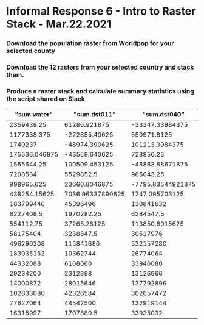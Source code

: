 # Informal Response 6 - Intro to Raster Stack - Mar.22.2021

### Download the population raster from Worldpop for your selected county

### Download the 12 rasters from your selected country and stack them. 

### Produce a raster stack and calculate summary statistics using the script shared on Slack 

|"sum.water"|"sum.dst011"|"sum.dst040"|"sum.dst130"|"sum.dst140"|"sum.dst150"|"sum.dst160"|"sum.dst190"|"sum.dst200"|"sum.topo"|"sum.slope"|"sum.ntl"|"sum.pop19"|"mean.water"|"mean.dst011"|"mean.dst040"|"mean.dst130"|"mean.dst140"|"mean.dst150"|"mean.dst160"|"mean.dst190"|"mean.dst200"|"mean.topo"|"mean.slope"|"mean.ntl"|"mean.pop19"
|--------------|---------------|---------------|---------------|---------------|---------------|---------------|---------------|---------------|----------|-------------|-------------|-----------|----------------|-------------------|------------------|----------------|----------------|----------------|----------------|------------------|----------------|----------------|----------------|------------------|----------------|
|2359439.25|61286.921875|-33347.33984375|17118006|544797.125|8530712|2940670|2478341.25|8457202|385192352|4411844.5|65853.2265625|591077.25|11.8367338180542|0.307461589574814|-0.167295500636101|85.8768768310547|2.73311495780945|42.7965087890625|14.7526273727417|12.4332361221313|42.4277267456055|1932.41650390625|22.1331520080566|0.330369651317596|2.96592378616333
|1177338.375|-272855.40625|550971.8125|8654744|693247.6875|19603498|3331165.5|1244200.125|11224508|92894496|1442601.75|101720.5390625|432603.5625|6.26784753799438|-1.45261216163635|2.93323254585266|46.0756378173828|3.69067287445068|104.363998413086|17.7342700958252|6.62380218505859|59.7564010620117|494.546478271484|7.68004179000854|0.541534066200256|2.30533623695374
|1740237|-48974.390625|101213.3984375|21080018|394312.125|18125422|10226358|2194150|16486995|218112176|3367414.25|206359.3125|805428.625|6.65467119216919|-0.187278211116791|0.387040317058563|80.6100463867188|1.50785076618195|69.3116683959961|39.1056213378906|8.39043617248535|63.0463180541992|834.061584472656|12.8770017623901|0.789118587970734|3.08406043052673
|175536.046875|-43559.640625|728850.25|6463822.5|347427.15625|12534331|2173636.25|350798.09375|10514321|47004892|495817.375|116939.2109375|380328.6875|1.39173340797424|-0.345361560583115|5.7786717414856|51.2482643127441|2.75456786155701|99.3781433105469|17.2336235046387|2.78129434585571|83.3625411987305|372.677154541016|3.93107628822327|0.927149772644043|3.56973767280579
|1565644.25|100509.453125|-48863.88671875|20554276|509159.125|9298718|4110142.5|3618057|8128825.5|501724096|6845255|150666|738855.0625|5.79268264770508|0.371872067451477|-0.180790096521378|76.0481796264648|1.88382339477539|34.4040603637695|15.2069988250732|13.3863458633423|30.0756092071533|1856.31469726562|25.3265647888184|0.557444870471954|2.73504495620728
|7208534|5529852.5|965043.25|23897790|-118777.703125|13073809|5907824|31216160|2629168|2674988800|19211254|158831.21875|188452.90625|9.79772186279297|7.51608514785767|1.31167101860046|32.4814872741699|-0.161440715193748|17.7697067260742|8.02981758117676|42.4284934997559|3.57352209091187|3635.80102539062|26.1116218566895|0.215880796313286|0.256166398525238
|998965.625|23660.8046875|-7795.83544921875|11342283|461022.5|6125419|2745532.75|1262759.5|6254888|156763456|1999302.375|51269.0078125|522541.78125|8.86632633209229|0.21000163257122|-0.0691919922828674|100.668510437012|4.0918083190918|54.3661956787109|24.3679943084717|11.2076301574707|55.5153007507324|1391.35510253906|17.7448215484619|0.45503842830658|4.63897609710693
|438254.15625|7036.96337890625|1747.095703125|6447652.5|104863.171875|4077868.25|1812388.625|512519.75|4148590|74182024|1053962.75|22709.39453125|220299.59375|7.13644409179688|0.114588521420956|0.028449360281229|104.992301940918|1.70757114887238|66.4031982421875|29.5125770568848|8.34576988220215|67.554817199707|1207.96545410156|17.1625213623047|0.369795292615891|3.59113025665283
|183799440|45396496|130841632|63000864|16489871|45902068|271927712|138689008|-13641487|1733027712|20025012|253482.734375|135745.546875|62.4083290100098|15.4141893386841|44.4267272949219|21.3916797637939|5.59906673431396|15.5858545303345|92.331916809082|47.0912704467773|-4.63190984725952|588.442260742188|6.79940891265869|0.0860690027475357|0.0460918471217155
|8227408.5|1970282.25|6284547.5|1011934.6875|23028.94921875|830794.125|18585716|14546008|111790.6015625|97579872|3117775|30672.689453125|16020.1943359375|26.4428367614746|6.33247423171997|20.1984939575195|3.25235152244568|0.074014887213707|2.67016673088074|59.7343673706055|46.7507743835449|0.359294265508652|313.621063232422|10.0205087661743|0.0985818207263947|0.0514887981116772
|554112.75|37265.28125|113850.6015625|35997.94140625|-7916.697265625|18530.359375|1039733.9375|656391.25|47809.4921875|10851309|124693.5078125|1626.81372070312|1245.94165039062|32.2824020385742|2.17106151580811|6.63289356231689|2.09722661972046|-0.461223840713501|1.07957184314728|60.5745124816895|38.2411117553711|2.78536319732666|632.193237304688|7.26459741592407|0.0947775617241859|0.0725880935788155
|58175404|3238847.5|30517976|7964177|257084.453125|10076780|207921632|29892098|151570.375|2647500800|9426167|183965.0625|270281.9375|41.1541557312012|2.29120945930481|21.5888767242432|5.63397884368896|0.18186542391777|7.12846612930298|147.086898803711|21.1461200714111|0.10722316801548|1872.88195800781|6.66821241378784|0.130139663815498|0.191201657056808
|496290208|115841680|532157280|138300976|23202214|79289480|897358912|358487456|-17633192|6237610496|26786068|664649.4375|287997.5|76.8454284667969|17.9368915557861|82.3990707397461|21.4144821166992|3.5926239490509|12.2771596908569|138.946792602539|55.5080909729004|-2.73031806945801|965.829711914062|4.14754676818848|0.102914117276669|0.0445936806499958
|183935152|10362744|26774064|17123998|-1135697.625|12702378|348353568|164219760|4382956.5|4480938496|40735472|428907.0625|515126.46875|48.0074157714844|2.70469546318054|6.9880805015564|4.46939563751221|-0.296419203281403|3.31534433364868|90.9209289550781|42.8616638183594|1.14395976066589|1169.53332519531|10.6320343017578|0.111945539712906|0.134449705481529
|44332088|6108660|33946080|8762243|696625.9375|7241845.5|88774008|70203816|2982313.75|486108128|9512075|342597.34375|369489.9375|22.8483276367188|3.14834403991699|17.4954795837402|4.51597499847412|0.359034240245819|3.73237681388855|45.7532615661621|36.1823654174805|1.53705561161041|250.535415649414|4.90243101119995|0.17657133936882|0.192153468728065
|29234200|2312398|13126966|4682667|-3597.22119140625|7194037.5|209755952|20333126|361491.53125|2099604224|12815303|188587.1875|255635.1875|23.9885540008545|1.89747226238251|10.7715253829956|3.84243154525757|-0.00295175286009908|5.90317344665527|172.118347167969|16.6846466064453|0.296627193689346|1722.86120605469|10.5157861709595|0.154747992753983|0.209766775369644
|14000872|28015646|137792896|34370108|19569884|21342678|61920880|77236408|-9791073|125468176|5716539|190635.296875|236441.21875|8.38289833068848|16.7741203308105|82.5022735595703|20.5787982940674|11.7172946929932|12.7787389755249|37.074577331543|46.2446136474609|-5.86231803894043|75.1229553222656|3.42272710800171|0.114141196012497|0.1422029286623
|102833080|42326584|302057472|64281840|31472910|45329964|146378752|64013060|-18113302|1322486912|16961228|308599.40625|521829.40625|33.2171669006348|13.6723442077637|97.570686340332|20.7643375396729|10.1663875579834|14.6424970626831|47.2833023071289|20.6775150299072|-5.8509635925293|427.190063476562|5.47882032394409|0.0996838584542274|0.168565437197685
|77627064|44542500|132919144|43455700|11072320|17156274|205590336|79896840|-5530106|2336737792|10152213|216533.328125|283406.84375|33.3941841125488|19.1616230010986|57.1801414489746|18.6940956115723|4.76317262649536|7.38041305541992|88.4423751831055|34.3706130981445|-2.37898206710815|1005.23516845703|4.36735439300537|0.0931499153375626|0.121920786798
|16315997|1707880.5|33935032|1301023.75|2124963.5|4376862.5|108224120|32410226|-235048.46875|240437360|2898025|187164.21875|343352.25|16.175235748291|1.69314634799957|33.6422691345215|1.28979957103729|2.10663104057312|4.33910274505615|107.290451049805|32.1306190490723|-0.233020663261414|238.363067626953|2.87302327156067|0.185549527406693|0.340440720319748

